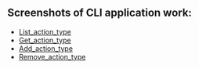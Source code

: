 ## Screenshots of CLI application work:

- [List_action_type](https://monosnap.com/file/sfAsH3RnYb5Ebp6GN0OiScZpH508vy)
- [Get_action_type](https://monosnap.com/file/vHaprJgiL532ojGvKlZVvJ7Ijl8D2X)
- [Add_action_type](https://monosnap.com/file/vHaprJgiL532ojGvKlZVvJ7Ijl8D2X)
- [Remove_action_type](https://monosnap.com/file/qHNoIfRZnC1Zrw7AcQnec1U9VV6fpv)
